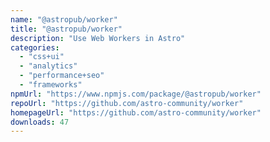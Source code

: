 ```yaml
---
name: "@astropub/worker"
title: "@astropub/worker"
description: "Use Web Workers in Astro"
categories:
  - "css+ui"
  - "analytics"
  - "performance+seo"
  - "frameworks"
npmUrl: "https://www.npmjs.com/package/@astropub/worker"
repoUrl: "https://github.com/astro-community/worker"
homepageUrl: "https://github.com/astro-community/worker"
downloads: 47
---
```

